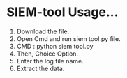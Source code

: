 # SIEM-tool Usage...
1. Download the file.
2. Open Cmd and run siem tool.py file.
3. CMD : python siem tool.py
4. Then, Choice Option.
5. Enter the log file name.
6. Extract the data.
